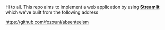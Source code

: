 Hi to all. This repo aims to implement a web application by using **[Streamlit](https://streamlit.io/)** which we've built from the following address 

https://github.com/fozouni/absenteeism 

